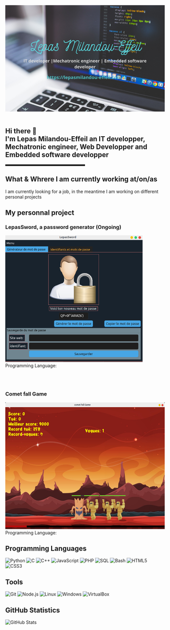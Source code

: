<!--
**Thepas/Thepas** is a ✨ _special_ ✨ repository because its `README.md` (this file) appears on your GitHub profile.

Here are some ideas to get you started:

- 🔭 I’m currently working on ...
- 🌱 I’m currently learning ...
- 👯 I’m looking to collaborate on ...
- 🤔 I’m looking for help with ...
- 💬 Ask me about ...
- 📫 How to reach me: ...
- 😄 Pronouns: ...
- ⚡ Fun fact: ...
-->
<div align="center" >
  <a href="https://lepasmilandou-effeil.com/"><img src="img/Lepas_Milandou-Effeil.png"/></a>
</div>
<br>

<h2> Hi there 👋 <br>
I'm <strong>Lepas Milandou-Effeil</strong> 
an IT developper, Mechatronic engineer, Web Developper and Embedded software developper </h2>

<hr width="50%" style="height: 5px;">

## What & Whrere I am currently working at/on/as
<p> I am currently looking for a job, in the meantime I am working on different personal projects</p>

## My personnal project
<h3>LepasSword, a password generator (Ongoing)</h3>
<img src="img/lepassword.png" alt="" style="height: 400px;">
<br>
Programming Language: <img src="https://img.shields.io/badge/-Python-teal?style=flat&logo=Python&logoColor=white" alt="">

<br><br>

<h3>Comet fall Game</h3>
<img src="img/comet_fall.png" alt="" style="height: 400px;">
<br>
Programming Language: <img src="https://img.shields.io/badge/-Python-teal?style=flat&logo=Python&logoColor=white" alt="">




## Programming Languages

![Python](https://img.shields.io/badge/-Python-teal?style=flat&logo=Python&logoColor=white)
![C](https://img.shields.io/badge/-C-darkgrey?style=flat&logo=C&logoColor=white)
![C++](https://img.shields.io/badge/-C++-blue?style=flat&logo=C%2B%2B&logoColor=white)
![JavaScript](https://img.shields.io/badge/-JavaScript-yellow?style=flat&logo=JavaScript&logoColor=white)
![PHP](https://img.shields.io/badge/-PHP-mediumpurple?style=flat&logo=PHP&logoColor=white)
![SQL](https://img.shields.io/badge/-SQL-lightsteelblue?style=flat&logo=MySQL&logoColor=white)
![Bash](https://img.shields.io/badge/-Bash-limegreen?style=flat&logo=GNU-Bash&logoColor=white)
![HTML5](https://img.shields.io/badge/-HTML5-tomato?style=flat&logo=HTML5&logoColor=white)
![CSS3](https://img.shields.io/badge/-CSS3-darkblue?style=flat&logo=CSS3&logoColor=white)


## Tools

![Git](https://img.shields.io/badge/-Git-tomato?style=flat&logo=Git&logoColor=white)
![Node.js](https://img.shields.io/badge/-Node.js-339933?style=flat&logo=Node.js&logoColor=white)
![Linux](https://img.shields.io/badge/-Linux-black?style=flat&logo=Linux&logoColor=white)
![Windows](https://img.shields.io/badge/-Windows-0078D6?style=flat&logo=Windows&logoColor=white)
![VirtualBox](https://img.shields.io/badge/-VirtualBox-183A61?style=flat&logo=VirtualBox&logoColor=white)

## GitHub Statistics

![GitHub
Stats](https://github-readme-stats.vercel.app/api?username=Thepas&count_private=true&show_icons=true&theme=dark)